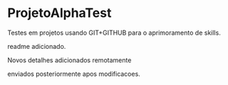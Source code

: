 # ProjetoAlphaTest
Testes em projetos usando GIT+GITHUB para o aprimoramento de skills.

readme adicionado.


Novos detalhes adicionados remotamente

enviados posteriormente apos modificacoes.
